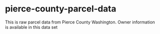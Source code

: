 # pierce-county-parcel-data
This is raw parcel data from Pierce County Washington. Owner information is available in this data set

